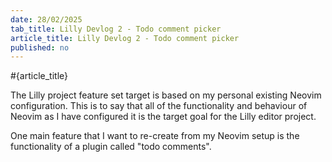 ```yaml
---
date: 28/02/2025
tab_title: Lilly Devlog 2 - Todo comment picker
article_title: Lilly Devlog 2 - Todo comment picker
published: no
---
```

#{article_title}

The Lilly project feature set target is based on my personal existing Neovim configuration. This is to say that all of the functionality and behaviour of Neovim as I have configured it is the target goal for the Lilly editor project.

One main feature that I want to re-create from my Neovim setup is the functionality of a plugin called "todo comments".